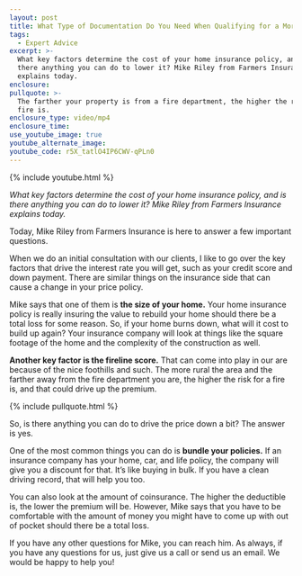 ```yaml
---
layout: post
title: What Type of Documentation Do You Need When Qualifying for a Mortgage?
tags:
  - Expert Advice
excerpt: >-
  What key factors determine the cost of your home insurance policy, and is
  there anything you can do to lower it? Mike Riley from Farmers Insurance
  explains today.
enclosure:
pullquote: >-
  The farther your property is from a fire department, the higher the risk of
  fire is.
enclosure_type: video/mp4
enclosure_time:
use_youtube_image: true
youtube_alternate_image:
youtube_code: r5X_tatlO4IP6CWV-qPLn0
---
```


{% include youtube.html %}

*What key factors determine the cost of your home insurance policy, and is there anything you can do to lower it? Mike Riley from Farmers Insurance explains today.*

Today, Mike Riley from Farmers Insurance is here to answer a few important questions.&nbsp;

When we do an initial consultation with our clients, I like to go over the key factors that drive the interest rate you will get, such as your credit score and down payment. There are similar things on the insurance side that can cause a change in your price policy.&nbsp;

Mike says that one of them is **the size of your home.** Your home insurance policy is really insuring the value to rebuild your home should there be a total loss for some reason. So, if your home burns down, what will it cost to build up again? Your insurance company will look at things like the square footage of the home and the complexity of the construction as well.&nbsp;

**Another key factor is the fireline score.** That can come into play in our are because of the nice foothills and such. The more rural the area and the farther away from the fire department you are, the higher the risk for a fire is, and that could drive up the premium.

{% include pullquote.html %}

So, is there anything you can do to drive the price down a bit? The answer is yes.&nbsp;

One of the most common things you can do is **bundle your policies.** If an insurance company has your home, car, and life policy, the company will give you a discount for that. It’s like buying in bulk. If you have a clean driving record, that will help you too.&nbsp;

You can also look at the amount of coinsurance. The higher the deductible is, the lower the premium will be. However, Mike says that you have to be comfortable with the amount of money you might have to come up with out of pocket should there be a total loss.&nbsp;

If you have any other questions for Mike, you can reach him. As always, if you have any questions for us, just give us a call or send us an email. We would be happy to help you!<br>&nbsp;